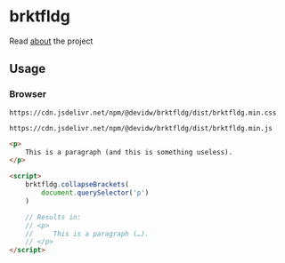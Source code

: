 # brktfldg

Read [about](https://github.com/devidw/brktfldg-demo#about) the project


## Usage

### Browser

```
https://cdn.jsdelivr.net/npm/@devidw/brktfldg/dist/brktfldg.min.css
```

```
https://cdn.jsdelivr.net/npm/@devidw/brktfldg/dist/brktfldg.min.js
```

```html
<p>
    This is a paragraph (and this is something useless).
</p>

<script>
    brktfldg.collapseBrackets(
        document.querySelector('p')
    )

    // Results in:
    // <p>
    //     This is a paragraph (…).
    // </p>
</script>
```
